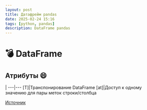 ```yaml
---
layout: post
title: Датафрейм pandas
date: 2025-02-24 15:16
tags: [python, pandas]
description: DataFrame pandas
---
```

# :bomb: DataFrame
## Атрибуты :smile:
|
---|---
[T]|Транспонирование DataFrame
[at]|Доступ к одному значению для пары меток строки/столбца

[Источник](https://pandas.pydata.org/docs/reference/api/pandas.DataFrame.html#pandas.DataFrame)
